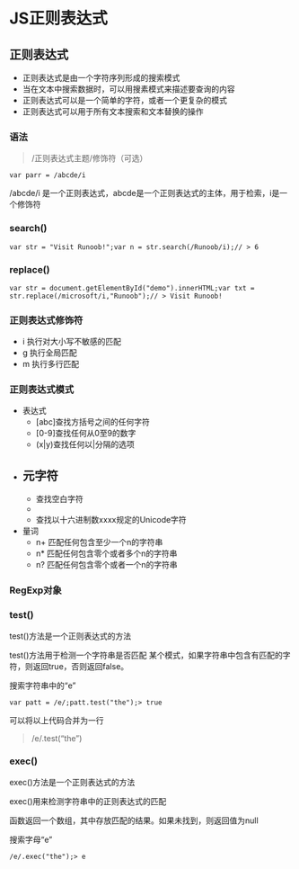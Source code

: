 # JS正则表达式

## 正则表达式

- 正则表达式是由一个字符序列形成的搜索模式
- 当在文本中搜索数据时，可以用搜素模式来描述要查询的内容
- 正则表达式可以是一个简单的字符，或者一个更复杂的模式
- 正则表达式可以用于所有文本搜索和文本替换的操作

### 语法

> /正则表达式主题/修饰符（可选）
> 

```
var parr = /abcde/i
```

/abcde/i 是一个正则表达式，abcde是一个正则表达式的主体，用于检索，i是一个修饰符

### search()

```
var str = "Visit Runoob!";var n = str.search(/Runoob/i);// > 6
```

### replace()

```
var str = document.getElementById("demo").innerHTML;var txt = str.replace(/microsoft/i,"Runoob");// > Visit Runoob!
```

### 正则表达式修饰符

- i 执行对大小写不敏感的匹配
- g 执行全局匹配
- m 执行多行匹配

### 正则表达式模式

- 表达式
    - [abc]查找方括号之间的任何字符
    - [0-9]查找任何从0至9的数字
    - (x|y)查找任何以|分隔的选项
- 元字符
    - 
    - 查找空白字符
    - 
    - 查找以十六进制数xxxx规定的Unicode字符
- 量词
    - n+ 匹配任何包含至少一个n的字符串
    - n* 匹配任何包含零个或者多个n的字符串
    - n? 匹配任何包含零个或者一个n的字符串

### RegExp对象

### test()

test()方法是一个正则表达式的方法

test()方法用于检测一个字符串是否匹配 某个模式，如果字符串中包含有匹配的字符，则返回true，否则返回false。

搜索字符串中的“e”

```
var patt = /e/;patt.test("the");> true
```

可以将以上代码合并为一行

> /e/.test(“the”)
> 

### exec()

exec()方法是一个正则表达式的方法

exec()用来检测字符串中的正则表达式的匹配

函数返回一个数组，其中存放匹配的结果。如果未找到，则返回值为null

搜索字母“e”

```
/e/.exec("the");> e
```
